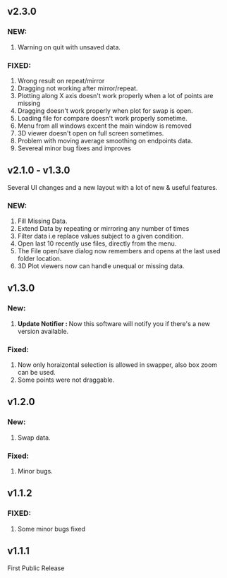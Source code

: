 ## v2.3.0
### NEW:
1. Warning on quit with unsaved data.

### FIXED:
1. Wrong result on repeat/mirror
2. Dragging not working after mirror/repeat. 
3. Plotting along X axis doesn't work properly when a lot of points are missing 
4. Dragging doesn't work properly when plot for swap is open.
5. Loading file for compare doesn't work properly sometime.
6. Menu from all windows excent the main window is removed
7. 3D viewer doesn't open on full screen sometimes.
8. Problem with moving average smoothing on endpoints data.
9. Severeal minor bug fixes and improves


## v2.1.0 - v1.3.0
 Several UI changes and a new layout with a lot of new & useful features. 
### NEW: 
1. Fill Missing Data.
2. Extend Data by repeating or mirroring any number of times
3. Filter data i.e replace values subject to a given condition.
4. Open last 10 recently use files, directly from the menu.
5. The File open/save dialog now remembers and opens at the last used folder location.
6. 3D Plot viewers now can handle unequal or missing data.

## v1.3.0
### New:
1. <b>Update Notifier : </b> Now this software will notify you if there's a new version available.

### Fixed:
1. Now only horaizontal selection is allowed in swapper, also box zoom can be used.
2. Some points were not draggable.


## v1.2.0
### New:
1. Swap data.
### Fixed:
1. Minor bugs.

## v1.1.2
### FIXED:
1. Some minor bugs fixed

## v1.1.1
First Public Release